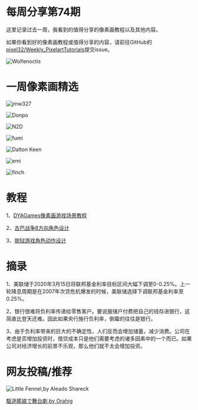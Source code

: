 # 每周分享第74期

这里记录过去一周，我看到的值得分享的像素画教程以及其他内容。

如果你看到好的像素画教程或值得分享的内容，请前往GitHub的[pixel32/Weekly_PixelartTutorials](https://github.com/pixel32/Weekly_PixelartTutorials "pixel32/Weekly_PixelartTutorials")提交issue。

![Wolfenoctis](https://imgkr.cn-bj.ufileos.com/a19250f1-6305-4d85-bc31-76796c0e4974.png)


# 一周像素画精选

![jmw327](https://imgkr.cn-bj.ufileos.com/b87de9ef-f010-4843-b0d6-f90143d3095c.png)

![Donpo](https://imgkr.cn-bj.ufileos.com/51ada93f-2278-4a02-9bb7-f0e140a59d2f.png)

![N2D](https://imgkr.cn-bj.ufileos.com/e9632e44-f519-4c6b-b705-73b5ef6ff8bb.png)

![fumi](https://imgkr.cn-bj.ufileos.com/c2336cc4-34cc-4670-be7e-8dfb379d901e.png)

![Dalton Keen](https://imgkr.cn-bj.ufileos.com/aef38983-ea56-4d2a-9133-fda1f5b976f0.jpeg)

![emi](https://imgkr.cn-bj.ufileos.com/cf9120d9-b250-4b0a-a8ba-ddef87fc4ee7.gif)

![finch](https://imgkr.cn-bj.ufileos.com/7bc04d21-ebf8-4302-bcd0-8ca844245bdd.png)


# 教程

1、[DYAGames像素画游戏场景教程](https://mp.weixin.qq.com/s/56CUTSVmas2c1v8SJjJOEQ)

2、[古巴战争8方向角色设计](https://mp.weixin.qq.com/s/aRUkY8aS04cPfLdhbEPfGw)

3、[脱狱游戏角色动作设计](https://mp.weixin.qq.com/s/W-GmZEB2oKkRwBQwyHGcfw)

# 摘录

1、美联储于2020年3月15日将联邦基金利率目标区间大幅下调至0-0.25%。上一轮降息周期是在2007年次贷危机爆发的时候，美联储选择下调联邦基金利率至0.25%。

2、银行很难将负利率传递给零售客户。要说服储户付费把自己的钱存进银行，这简直比登天还难。因此如果央行施行负利率，倒霉的往往是银行。

3、由于负利率带来的巨大的不确定性，人们反而会增加储蓄，减少消费。公司在考虑是否增加投资时，借贷成本只是他们需要考虑的诸多因素中的一个而已。如果公司对经济增长的前景不乐观，那么他们就不太会增加投资。

# 网友投稿/推荐

![Little Fennel,by Aleado Shareck](https://user-images.githubusercontent.com/47116341/77724662-80cdd100-702e-11ea-8493-f973ccc644f6.png)

[駆逐艦娘で舞台劇,by Orahig](https://www.nicovideo.jp/watch/sm30218444 "駆逐艦娘で舞台劇")
